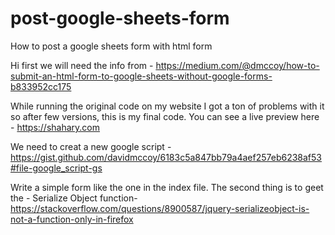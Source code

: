 # post-google-sheets-form
How to post a google sheets form with html form </br>

Hi first we will need the info from - https://medium.com/@dmccoy/how-to-submit-an-html-form-to-google-sheets-without-google-forms-b833952cc175

While running the original code on my website I got a ton of problems with it so after few versions, this is my final code.  You can see a live preview here - https://shahary.com

We need to creat a new google script - 
https://gist.github.com/davidmccoy/6183c5a847bb79a4aef257eb6238af53#file-google_script-gs

Write a simple form like the one in the index file. 
The second thing is to geet the - Serialize Object function-
https://stackoverflow.com/questions/8900587/jquery-serializeobject-is-not-a-function-only-in-firefox
